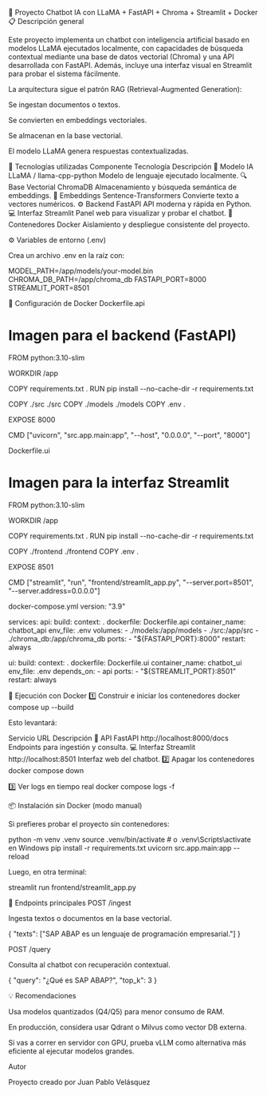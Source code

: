 🧠 Proyecto Chatbot IA con LLaMA + FastAPI + Chroma + Streamlit + Docker
📋 Descripción general

Este proyecto implementa un chatbot con inteligencia artificial basado en modelos LLaMA ejecutados localmente, con capacidades de búsqueda contextual mediante una base de datos vectorial (Chroma) y una API desarrollada con FastAPI.
Además, incluye una interfaz visual en Streamlit para probar el sistema fácilmente.

La arquitectura sigue el patrón RAG (Retrieval-Augmented Generation):

Se ingestan documentos o textos.

Se convierten en embeddings vectoriales.

Se almacenan en la base vectorial.

El modelo LLaMA genera respuestas contextualizadas.

🧰 Tecnologías utilizadas
Componente	Tecnología	Descripción
🧠 Modelo IA	LLaMA / llama-cpp-python
	Modelo de lenguaje ejecutado localmente.
🔍 Base Vectorial	ChromaDB
	Almacenamiento y búsqueda semántica de embeddings.
🧩 Embeddings	Sentence-Transformers
	Convierte texto a vectores numéricos.
⚙️ Backend	FastAPI
	API moderna y rápida en Python.
💻 Interfaz	Streamlit
	Panel web para visualizar y probar el chatbot.
🐳 Contenedores	Docker
	Aislamiento y despliegue consistente del proyecto.

⚙️ Variables de entorno (.env)

Crea un archivo .env en la raíz con:

MODEL_PATH=/app/models/your-model.bin
CHROMA_DB_PATH=/app/chroma_db
FASTAPI_PORT=8000
STREAMLIT_PORT=8501

🐳 Configuración de Docker
Dockerfile.api
# Imagen para el backend (FastAPI)
FROM python:3.10-slim

WORKDIR /app

COPY requirements.txt .
RUN pip install --no-cache-dir -r requirements.txt

COPY ./src ./src
COPY ./models ./models
COPY .env .

EXPOSE 8000

CMD ["uvicorn", "src.app.main:app", "--host", "0.0.0.0", "--port", "8000"]

Dockerfile.ui
# Imagen para la interfaz Streamlit
FROM python:3.10-slim

WORKDIR /app

COPY requirements.txt .
RUN pip install --no-cache-dir -r requirements.txt

COPY ./frontend ./frontend
COPY .env .

EXPOSE 8501

CMD ["streamlit", "run", "frontend/streamlit_app.py", "--server.port=8501", "--server.address=0.0.0.0"]

docker-compose.yml
version: "3.9"

services:
  api:
    build:
      context: .
      dockerfile: Dockerfile.api
    container_name: chatbot_api
    env_file: .env
    volumes:
      - ./models:/app/models
      - ./src:/app/src
      - ./chroma_db:/app/chroma_db
    ports:
      - "${FASTAPI_PORT}:8000"
    restart: always

  ui:
    build:
      context: .
      dockerfile: Dockerfile.ui
    container_name: chatbot_ui
    env_file: .env
    depends_on:
      - api
    ports:
      - "${STREAMLIT_PORT}:8501"
    restart: always

🚀 Ejecución con Docker
1️⃣ Construir e iniciar los contenedores
docker compose up --build


Esto levantará:

Servicio	URL	Descripción
🧩 API FastAPI	http://localhost:8000/docs
	Endpoints para ingestión y consulta.
💻 Interfaz Streamlit	http://localhost:8501
	Interfaz web del chatbot.
2️⃣ Apagar los contenedores
docker compose down

3️⃣ Ver logs en tiempo real
docker compose logs -f

📦 Instalación sin Docker (modo manual)

Si prefieres probar el proyecto sin contenedores:

python -m venv .venv
source .venv/bin/activate  # o .venv\Scripts\activate en Windows
pip install -r requirements.txt
uvicorn src.app.main:app --reload


Luego, en otra terminal:

streamlit run frontend/streamlit_app.py

🧩 Endpoints principales
POST /ingest

Ingesta textos o documentos en la base vectorial.

{
  "texts": ["SAP ABAP es un lenguaje de programación empresarial."]
}

POST /query

Consulta al chatbot con recuperación contextual.

{
  "query": "¿Qué es SAP ABAP?",
  "top_k": 3
}

💡 Recomendaciones

Usa modelos quantizados (Q4/Q5) para menor consumo de RAM.

En producción, considera usar Qdrant o Milvus como vector DB externa.

Si vas a correr en servidor con GPU, prueba vLLM como alternativa más eficiente al ejecutar modelos grandes.

Autor

Proyecto creado por Juan Pablo Velásquez
